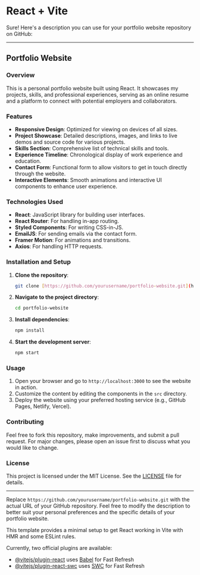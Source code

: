 # React + Vite

Sure! Here's a description you can use for your portfolio website repository on GitHub:

---

## Portfolio Website

### Overview
This is a personal portfolio website built using React. It showcases my projects, skills, and professional experiences, serving as an online resume and a platform to connect with potential employers and collaborators.

### Features
- **Responsive Design**: Optimized for viewing on devices of all sizes.
- **Project Showcase**: Detailed descriptions, images, and links to live demos and source code for various projects.
- **Skills Section**: Comprehensive list of technical skills and tools.
- **Experience Timeline**: Chronological display of work experience and education.
- **Contact Form**: Functional form to allow visitors to get in touch directly through the website.
- **Interactive Elements**: Smooth animations and interactive UI components to enhance user experience.

### Technologies Used
- **React**: JavaScript library for building user interfaces.
- **React Router**: For handling in-app routing.
- **Styled Components**: For writing CSS-in-JS.
- **EmailJS**: For sending emails via the contact form.
- **Framer Motion**: For animations and transitions.
- **Axios**: For handling HTTP requests.

### Installation and Setup
1. **Clone the repository**:
    ```sh
    git clone [https://github.com/yourusername/portfolio-website.git](https://github.com/sujit-khilar/Sujit-portfolio)
    ```
2. **Navigate to the project directory**:
    ```sh
    cd portfolio-website
    ```
3. **Install dependencies**:
    ```sh
    npm install
    ```
4. **Start the development server**:
    ```sh
    npm start
    ```

### Usage
1. Open your browser and go to `http://localhost:3000` to see the website in action.
2. Customize the content by editing the components in the `src` directory.
3. Deploy the website using your preferred hosting service (e.g., GitHub Pages, Netlify, Vercel).

### Contributing
Feel free to fork this repository, make improvements, and submit a pull request. For major changes, please open an issue first to discuss what you would like to change.

### License
This project is licensed under the MIT License. See the [LICENSE](LICENSE) file for details.

---

Replace `https://github.com/yourusername/portfolio-website.git` with the actual URL of your GitHub repository. Feel free to modify the description to better suit your personal preferences and the specific details of your portfolio website.


This template provides a minimal setup to get React working in Vite with HMR and some ESLint rules.

Currently, two official plugins are available:

- [@vitejs/plugin-react](https://github.com/vitejs/vite-plugin-react/blob/main/packages/plugin-react/README.md) uses [Babel](https://babeljs.io/) for Fast Refresh
- [@vitejs/plugin-react-swc](https://github.com/vitejs/vite-plugin-react-swc) uses [SWC](https://swc.rs/) for Fast Refresh

